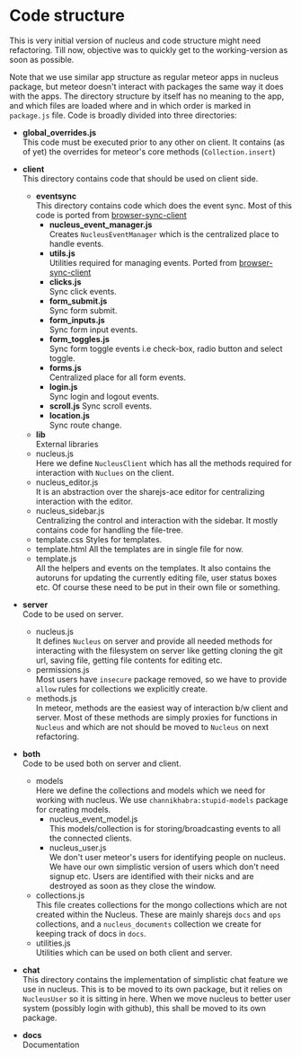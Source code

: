 # Code structure

This is very initial version of nucleus and code structure might need refactoring. Till now, objective was to quickly get to the working-version as soon as possible.

Note that we use similar app structure as regular meteor apps in nucleus package, but meteor doesn't interact with packages the same way it does with the apps. The directory structure by itself has no meaning to the app, and which files are loaded where and in which order is marked in `package.js` file.  Code is broadly divided into three directories:

* **global_overrides.js**  
  This code must be executed prior to any other on client. It contains (as of yet) the overrides for meteor's core methods (`Collection.insert`)  

* **client**  
  This directory contains code that should be used on client side.
  * **eventsync**  
    This directory contains code which does the event sync. Most of this code is ported from [browser-sync-client](https://github.com/shakyShane/browser-sync-client)
      * **nucleus_event_manager.js**  
        Creates `NucleusEventManager` which is the centralized place to handle events.
      * **utils.js**  
        Utilities required for managing events. Ported from [browser-sync-client](https://github.com/shakyShane/browser-sync-client)
      * **clicks.js**                
        Sync click events. 
      * **form_submit.js**           
        Sync form submit.
      * **form_inputs.js**           
        Sync form input events.
      * **form_toggles.js**          
        Sync form toggle events i.e check-box, radio button and select toggle.
      * **forms.js**             
        Centralized place for all form events.
      * **login.js**                 
        Sync login and logout events.
      * **scroll.js**
        Sync scroll events.
      * **location.js**              
        Sync route change.      
  * **lib**  
    External libraries
  * nucleus.js  
    Here we define `NucleusClient` which has all the methods required for interaction with `Nuclues` on the client.
  * nucleus_editor.js  
    It is an abstraction over the sharejs-ace editor for centralizing interaction with the editor. 
  * nucleus_sidebar.js   
    Centralizing the control and interaction with the sidebar. It mostly contains code for handling the file-tree.
  * template.css
    Styles for templates.
  * template.html
    All the templates are in single file for now. 
  * template.js  
    All the helpers and events on the templates. It also contains the autoruns for updating the currently editing file, user status boxes etc. Of course these need to be put in their own file or something.
* **server**  
  Code to be used on server.
  * nucleus.js  
    It defines `Nucleus` on server and provide all needed methods for interacting with the filesystem on server like getting cloning the git url, saving file, getting file contents for editing etc.
  * permissions.js  
    Most users have `insecure` package removed, so we have to provide `allow` rules for collections we explicitly create.
  * methods.js  
    In meteor, methods are the easiest way of interaction b/w client and server. Most of these methods are simply proxies for functions in `Nucleus` and which are not should be moved to `Nucleus` on next refactoring.
* **both**  
  Code to be used both on server and client.
  * models  
    Here we define the collections and models which we need for working with nucleus. We use `channikhabra:stupid-models` package for creating models.
    * nucleus_event_model.js  
      This models/collection is for storing/broadcasting events to all the connected clients. 
    * nucleus_user.js  
      We don't user meteor's users for identifying people on nucleus. We have our own simplistic version of users which don't need signup etc. Users are identified with their nicks and are destroyed as soon as they close the window.
  * collections.js  
    This file creates collections for the mongo collections which are not created within the Nucleus. These are mainly sharejs `docs` and `ops` collections, and a `nucleus_documents` collection we create for keeping track of docs in `docs`.
  * utilities.js  
    Utilities which can be used on both client and server.
  
* **chat**  
  This directory contains the implementation of simplistic chat feature we use in nucleus. This is to be moved to its own package, but it relies on `NucleusUser` so it is sitting in here. When we move nucleus to better user system (possibly login with github), this shall be moved to its own package. 

* **docs**  
  Documentation







